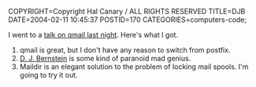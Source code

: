 COPYRIGHT=Copyright Hal Canary / ALL RIGHTS RESERVED
TITLE=DJB
DATE=2004-02-11 10:45:37
POSTID=170
CATEGORIES=computers-code;

I went to a [talk on qmail last night](http://www.madisonlinux.org/). Here's what I got.

1.  qmail is great, but I don't have any reason to switch from postfix.
2.  [D. J. Bernstein](http://cr.yp.to/) is some kind of paranoid mad genius.
3.  Maildir is an elegant solution to the problem of locking mail spools. I'm going to try it out.
